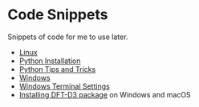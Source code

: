 # Code Snippets
Snippets of code for me to use later.

- [Linux](Linux.md)
- [Python Installation](PythonInstall.md)
- [Python Tips and Tricks](PythonTips.md)
- [Windows](Windows.md)
- [Windows Terminal Settings](WinTerm.md)
- [Installing DFT-D3 package](InstallDFTD3.md) on Windows and macOS
